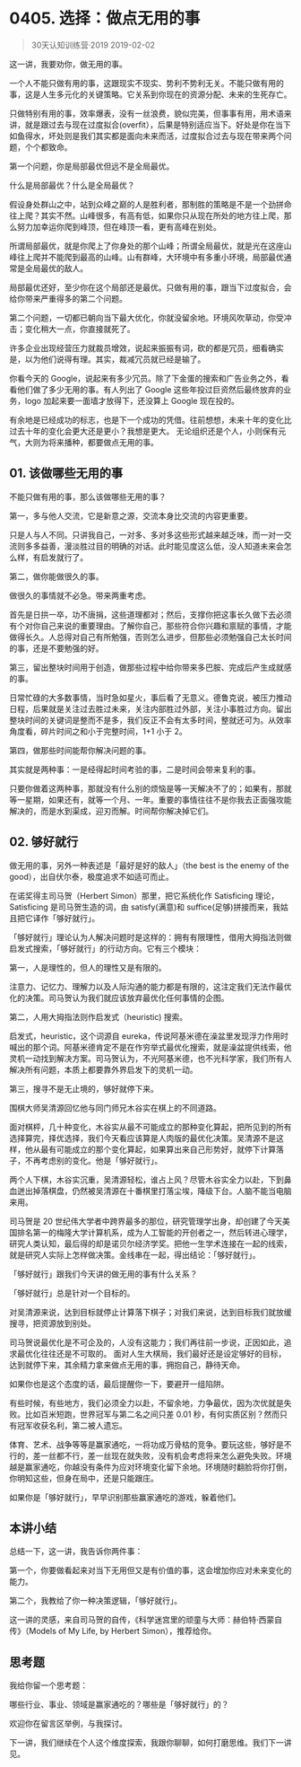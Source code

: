 # 0405. 选择：做点无用的事
> 30天认知训练营·2019
2019-02-02

这一讲，我要劝你，做无用的事。

一个人不能只做有用的事，这跟现实不现实、势利不势利无关。不能只做有用的事，这是人生多元化的关键策略。它关系到你现在的资源分配、未来的生死存亡。

只做特别有用的事，效率爆表，没有一丝浪费，貌似完美，但事事有用，用术语来讲，就是跟过去与现在过度拟合(overfit），后果是特别适应当下。好处是你在当下如鱼得水，坏处则是我们其实都是面向未来而活，过度拟合过去与现在带来两个问题，个个都致命。

第一个问题，你是局部最优但远不是全局最优。

什么是局部最优？什么是全局最优？

假设身处群山之中，站到众峰之巅的人是胜利者，那制胜的策略是不是一个劲拼命往上爬？其实不然。山峰很多，有高有低，如果你只从现在所处的地方往上爬，那么努力加幸运你爬到峰顶，但在峰顶一看，更有高峰在别处。

所谓局部最优，就是你爬上了你身处的那个山峰；所谓全局最优，就是光在这座山峰往上爬并不能爬到最高的山峰。山有群峰，大环境中有多重小环境，局部最优通常是全局最优的敌人。

局部最优还好，至少你在这个局部还是最优。只做有用的事，跟当下过度拟合，会给你带来严重得多的第二个问题。

第二个问题，一切都已朝向当下最大优化，你就没留余地。环境风吹草动，你受冲击；变化稍大一点，你直接就死了。

许多企业出现经营压力就裁员增效，说起来振振有词，砍的都是冗员，细看确实是，以为他们说得有理。其实，裁减冗员就已经是输了。

你看今天的 Google，说起来有多少冗员。除了下金蛋的搜索和广告业务之外，看看他们做了多少无用的事。有人列出了 Google 这些年投过巨资然后最终放弃的业务，logo 加起来要一面墙才放得下，还没算上 Google 现在投的。

有余地是已经成功的标志，也是下一个成功的凭借。往前想想，未来十年的变化比过去十年的变化会更大还是更小？我想是更大。 无论组织还是个人，小则保有元气，大则为将来播种，都要做点无用的事。

## 01. 该做哪些无用的事

不能只做有用的事，那么该做哪些无用的事？

第一，多与他人交流，它是新意之源，交流本身比交流的内容更重要。

只是人与人不同。只讲我自己，一对多、多对多这些形式越来越乏味，而一对一交流则多多益善，漫淡胜过目的明确的对话。此时能见度这么低，没人知道未来会怎么样，有启发就行了。

第二，做你能做很久的事。

做很久的事情就不必急。带来两重考虑。

首先是日拱一卒，功不唐捐，这些道理都对；然后，支撑你把这事长久做下去必须有个对你自己来说的重要理由。了解你自己，那些符合你兴趣和禀赋的事情，才能做得长久。人总得对自己有所勉强，否则怎么进步，但那些必须勉强自己太长时间的事，还是不要勉强的好。

第三，留出整块时间用于创造，做那些过程中给你带来多巴胺、完成后产生成就感的事。

日常忙碌的大多数事情，当时急如星火，事后看了无意义。德鲁克说，被压力推动日程，后果就是关注过去胜过未来，关注内部胜过外部，关注小事胜过方向。留出整块时间的关键词是整而不是多，我们反正不会有太多时间，整就还可为。从效率角度看，碎片时间之和小于完整时间，1+1 小于 2。

第四，做那些时间能帮你解决问题的事。

其实就是两种事：一是经得起时间考验的事，二是时间会带来复利的事。

只要你做着这两种事，那就没有什么别的烦恼是等一天解决不了的；如果有，那就等一星期，如果还有，就等一个月、一年。重要的事情往往不是你我去正面强攻能解决的，而是水到渠成，迎刃而解。时间帮你解决掉它们。

## 02. 够好就行

做无用的事，另外一种表述是「最好是好的敌人」（the best is the enemy of the good），出自伏尔泰，极度追求不如适可而止。

在诺奖得主司马贺（Herbert Simon）那里，把它系统化作 Satisficing 理论， Satisficing 是司马贺生造的词，由 satisfy(满意)和 suffice(足够)拼接而来，我姑且把它译作「够好就行」。

「够好就行」理论认为人解决问题时是这样的：拥有有限理性，借用大拇指法则做启发式搜索，「够好就行」的行动方向。它有三个模块：

第一，人是理性的，但人的理性又是有限的。

注意力、记忆力、理解力以及人际沟通的能力都是有限的，这注定我们无法作最优化的决策。司马贺认为我们就应该放弃最优化任何事情的企图。

第二，人用大拇指法则作启发式（heuristic) 搜索。

启发式，heuristic，这个词源自 eureka，传说阿基米德在澡盆里发现浮力作用时喊出的那个词。阿基米德肯定不是在作穷举式最优化搜索，就是澡盆提供线索，他灵机一动找到解决方案。司马贺认为，不光阿基米德，也不光科学家，我们所有人解决所有问题，本质上都要靠外界启发下的灵机一动。

第三，搜寻不是无止境的，够好就停下来。

围棋大师吴清源回忆他与同门师兄木谷实在棋上的不同道路。

面对棋枰，几十种变化，木谷实从最不可能成立的那种变化算起，把所见到的所有选择算完，择优选择，我们今天看应该算是人肉版的最优化决策。吴清源不是这样，他从最有可能成立的那个变化算起，如果算出来自己形势好，就停下计算落子，不再考虑别的变化。他是「够好就行」。

两个人下棋，木谷实沉重，吴清源轻松，谁占上风？尽管木谷实全力以赴，下到鼻血迸出掉落棋盘，仍然被吴清源在十番棋里打落尘埃，降级下台。人脑不能当电脑来用。

司马贺是 20 世纪伟大学者中跨界最多的那位，研究管理学出身，却创建了今天美国排名第一的梅隆大学计算机系，成为人工智能的开创者之一，然后转进心理学，研究人类认知，最后得的却是诺贝尔经济学奖。把他一生学术连接在一起的线索，就是研究人实际上怎样做决策。金线串在一起，得出结论：「够好就行」。

「够好就行」跟我们今天讲的做无用的事有什么关系？

「够好就行」总是针对一个目标的。

对吴清源来说，达到目标就停止计算落下棋子；对我们来说，达到目标我们就放缓搜寻，把资源放到别处。

司马贺说最优化是不可企及的，人没有这能力；我们再往前一步说，正因如此，追求最优化往往还是不可取的。 面对人生大棋局，我们最好还是设定够好的目标，达到就停下来，其余精力拿来做点无用的事，拥抱自己，静待天命。

如果你也是这个态度的话，最后提醒你一下，要避开一组陷阱。

有些时候，有些地方，我们必须全力以赴，不留余地，力争最优，因为次优就是失败。比如百米短跑，世界冠军与第二名之间只差 0.01 秒，有何实质区别？然而只有冠军收获名利，第二被人遗忘。

体育、艺术、战争等等是赢家通吃，一将功成万骨枯的竞争。要玩这些，够好是不行的，差一丝都不行，差一丝现在就失败，没有机会考虑将来怎么避免失败。环境越是赢家通吃，你越没有条件为应对环境变化留下余地。环境随时翻脸将你打倒，你明知这些，但身在局中，还是只能跟庄。

如果你是「够好就行」，早早识别那些赢家通吃的游戏，躲着他们。

## 本讲小结

总结一下，这一讲，我告诉你两件事：

第一个，你要做看起来对当下无用但又是有价值的事，这会增加你应对未来变化的能力。

第二个，我教给了你一种决策逻辑，「够好就行」。

这一讲的灵感，来自司马贺的自传，《科学迷宫里的顽童与大师：赫伯特·西蒙自传》（Models of My Life, by Herbert Simon），推荐给你。

## 思考题

我给你留一个思考题：

哪些行业、事业、领域是赢家通吃的？哪些是「够好就行」的？

欢迎你在留言区举例，与我探讨。

下一讲，我们继续在个人这个维度探索，我跟你聊聊，如何打磨思维。我们下一讲见。

